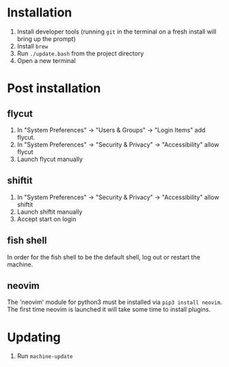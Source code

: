 # Installation

1. Install developer tools (running `git` in the terminal on a fresh install
will bring up the prompt)
1. Install `brew`
1. Run `./update.bash` from the project directory
1. Open a new terminal

# Post installation

## flycut

1. In "System Preferences" -> "Users & Groups" -> "Login Items" add flycut.
1. In "System Preferences" -> "Security & Privacy" -> "Accessibility" allow
flycut
1. Launch flycut manually

## shiftit

1. In "System Preferences" -> "Security & Privacy" -> "Accessibility" allow
shiftit
1. Launch shiftit manually
1. Accept start on login

## fish shell

In order for the fish shell to be the default shell, log out or restart the
machine.

## neovim

The 'neovim' module for python3 must be installed via `pip3 install neovim`.
The first time neovim is launched it will take some time to install plugins.

# Updating

1. Run `machine-update`
